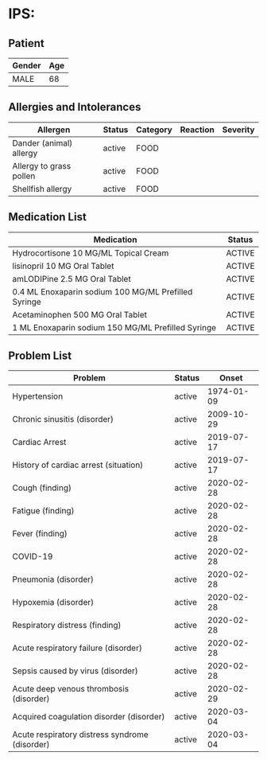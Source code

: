 # IPS:

## Patient

|Gender|Age|
|---|---|
|MALE|68|

## Allergies and Intolerances

|Allergen|Status|Category|Reaction|Severity|
|---|---|---|---|---|
|Dander (animal) allergy|active|FOOD|||
|Allergy to grass pollen|active|FOOD|||
|Shellfish allergy|active|FOOD|||

## Medication List

|Medication|Status|
|---|---|
|Hydrocortisone 10 MG/ML Topical Cream|ACTIVE|
|lisinopril 10 MG Oral Tablet|ACTIVE|
|amLODIPine 2.5 MG Oral Tablet|ACTIVE|
|0.4 ML Enoxaparin sodium 100 MG/ML Prefilled Syringe|ACTIVE|
|Acetaminophen 500 MG Oral Tablet|ACTIVE|
|1 ML Enoxaparin sodium 150 MG/ML Prefilled Syringe|ACTIVE|

## Problem List

|Problem|Status|Onset|
|---|---|---|
|Hypertension|active|1974-01-09|
|Chronic sinusitis (disorder)|active|2009-10-29|
|Cardiac Arrest|active|2019-07-17|
|History of cardiac arrest (situation)|active|2019-07-17|
|Cough (finding)|active|2020-02-28|
|Fatigue (finding)|active|2020-02-28|
|Fever (finding)|active|2020-02-28|
|COVID-19|active|2020-02-28|
|Pneumonia (disorder)|active|2020-02-28|
|Hypoxemia (disorder)|active|2020-02-28|
|Respiratory distress (finding)|active|2020-02-28|
|Acute respiratory failure (disorder)|active|2020-02-28|
|Sepsis caused by virus (disorder)|active|2020-02-28|
|Acute deep venous thrombosis (disorder)|active|2020-02-29|
|Acquired coagulation disorder (disorder)|active|2020-03-04|
|Acute respiratory distress syndrome (disorder)|active|2020-03-04|
